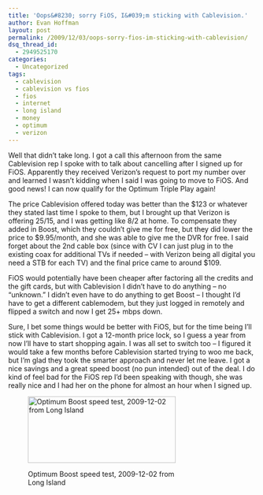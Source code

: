 ```yaml
---
title: 'Oops&#8230; sorry FiOS, I&#039;m sticking with Cablevision.'
author: Evan Hoffman
layout: post
permalink: /2009/12/03/oops-sorry-fios-im-sticking-with-cablevision/
dsq_thread_id:
  - 2949525170
categories:
  - Uncategorized
tags:
  - cablevision
  - cablevision vs fios
  - fios
  - internet
  - long island
  - money
  - optimum
  - verizon
---
```

Well that didn&#8217;t take long. I got a call this afternoon from the same Cablevision rep I spoke with to talk about cancelling after I signed up for FiOS. Apparently they received Verizon&#8217;s request to port my number over and learned I wasn&#8217;t kidding when I said I was going to move to FiOS. And good news! I can now qualify for the Optimum Triple Play again!

<!--more-->

The price Cablevision offered today was better than the $123 or whatever they stated last time I spoke to them, but I brought up that Verizon is offering 25/15, and I was getting like 8/2 at home. To compensate they added in Boost, which they couldn&#8217;t give me for free, but they did lower the price to $9.95/month, and she was able to give me the DVR for free. I said forget about the 2nd cable box (since with CV I can just plug in to the existing coax for additional TVs if needed &#8211; with Verizon being all digital you need a STB for each TV) and the final price came to around $109.

FiOS would potentially have been cheaper after factoring all the credits and the gift cards, but with Cablevision I didn&#8217;t have to do anything &#8211; no &#8220;unknown.&#8221; I didn&#8217;t even have to do anything to get Boost &#8211; I thought I&#8217;d have to get a different cablemodem, but they just logged in remotely and flipped a switch and now I get 25+ mbps down.

Sure, I bet some things would be better with FiOS, but for the time being I&#8217;ll stick with Cablevision. I got a 12-month price lock, so I guess a year from now I&#8217;ll have to start shopping again. I was all set to switch too &#8211; I figured it would take a few months before Cablevision started trying to woo me back, but I&#8217;m glad they took the smarter approach and never let me leave. I got a nice savings and a great speed boost (no pun intended) out of the deal. I do kind of feel bad for the FiOS rep I&#8217;d been speaking with though, she was really nice and I had her on the phone for almost an hour when I signed up.<figure id="attachment_250" style="width: 300px;" class="wp-caption alignleft">

<a href="http://evanhoffman.com/evan/wp-content/uploads/2009/12/640778266.png" onclick="_gaq.push(['_trackEvent', 'outbound-article', 'http://evanhoffman.com/evan/wp-content/uploads/2009/12/640778266.png', '']);" ><img src="http://evanhoffman.com/evan/wp-content/uploads/2009/12/640778266.png" alt="Optimum Boost speed test, 2009-12-02 from Long Island" title="Optimum Boost speed test" width="300" height="135" class="size-full wp-image-250" /></a><figcaption class="wp-caption-text">Optimum Boost speed test, 2009-12-02 from Long Island</figcaption></figure>